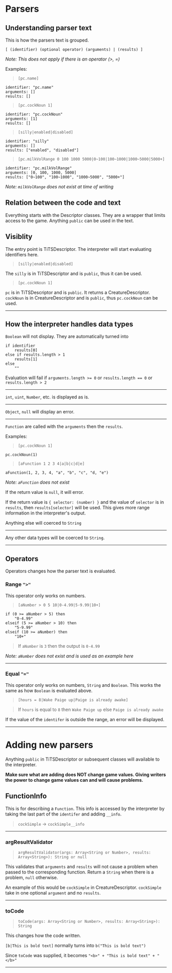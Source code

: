 # Parsers
## Understanding parser text
This is how the parsers text is grouped.

`[ (identifier) (optional operator) (arguments) | (results) ]`

*Note: This does not apply if there is an operator (>, =)*

Examples:
> `[pc.name]`
```
identifier: "pc.name"
arguments: []
results: []
```
> `[pc.cockNoun 1]`
```
identifier: "pc.cockNoun"
arguments: [1]
results: []
```
> `[silly|enabled|disabled]`
```
identifier: "silly"
arguments: []
results: ["enabled", "disabled"]
```
> `[pc.milkVolRange 0 100 1000 5000|0~100|100~1000|1000~5000|5000+]`
```
identifier: "pc.milkVolRange"
arguments: [0, 100, 1000, 5000]
results: ["0~100", "100~1000", "1000~5000", "5000+"]
```
*Note: `milkVolRange` does not exist at time of writing*

## Relation between the code and text
Everything starts with the Descriptor classes. They are a wrapper that limits access to the game. Anything `public` can be used in the text.

## Visiblity
The entry point is TiTSDescriptor. The interpreter will start evaluating identifiers here.

> `[silly|enabled|disabled]`

The `silly` is in TiTSDescriptor and is `public`, thus it can be used.

> `[pc.cockNoun 1]`

`pc` is in TiTSDescriptor and is `public`. It returns a CreatureDescriptor.
`cockNoun` is in CreatureDescriptor and is `public`, thus `pc.cockNoun` can be used.

---
## How the interpreter handles data types

`Boolean` will not display. They are automatically turned into 
```
if identifier 
    results[0]
else if results.length > 1
    results[1]
else
    ""
```
Evaluation will fail if `arguments.length >= 0` or `results.length == 0` or `results.length > 2`

---
`int`, `uint`, `Number`, etc. is displayed as is.

---
`Object`, `null` will display an error.

---
`Function` are called with the `arguments` then the `results`.

Examples:
> `[pc.cockNoun 1]`
```
pc.cockNoun(1)
```

> `[aFunction 1 2 3 4|a|b|c|d|e]`

```
aFunction(1, 2, 3, 4, "a", "b", "c", "d, "e")
```
*Note: `aFunction` does not exist*

If the return value is `null`, it will error. 

If the return value is `{ selector: (number) }` and the value of `selector` is in `results`, then `results[selector]` will be used. This gives more range information in the interpreter's output.

Anything else will coerced to `String`

---
Any other data types will be coerced to `String`.

---

## Operators
Operators changes how the parser text is evaluated.
### Range `">"`
This operator only works on numbers.
> `[aNumber > 0 5 10|0-4.99|5-9.99|10+]`

```
if (0 >= aNumber > 5) then
    "0-4.99"
elseif (5 >= aNumber > 10) then
    "5-9.99"
elseif (10 >= aNumber) then
    "10+"
```
> If `aNumber` is `3` then the output is `0-4.99`

*Note: `aNumber` does not exist and is used as an example here*

---
### Equal `"="`
This operator only works on numbers, `String` and `Boolean`.
This works the same as how `Boolean` is evaluated above.

> `[hours = 8|Wake Paige up|Paige is already awake]`

> If `hours` is equal to `8` then `Wake Paige up` else `Paige is already awake`

If the value of the `identifer` is outside the range, an error will be displayed.

---

# Adding new parsers
Anything `public` in TiTSDescriptor or subsequent classes will available to the interpreter.

**Make sure what are adding does NOT change game values. Giving writers the power to change game values can and will cause problems.**

## FunctionInfo
This is for describing a `Function`.
This info is accessed by the interpreter by taking the last part of the `identifer` and adding `__info`.

> `cockSimple` -> `cockSimple__info`

---
### argResultValidator
> `argResultValidator(args: Array<String or Number>, results: Array<String>): String or null`

This validates that `arguments` and `results` will not cause a problem when passed to the corresponding function. Return a `String` when there is a problem, `null` otherwise.

An example of this would be `cockSimple` in CreatureDescriptor. `cockSimple` take in one optional `argument` and no `results`.

---
### toCode
> `toCode(args: Array<String or Number>, results: Array<String>): String`

This changes how the code written.

`[b|This is bold text]` normally turns into `b("This is bold text")`

Since `toCode` was supplied, it becomes `"<b>" + "This is bold text" + "</b>"`

---